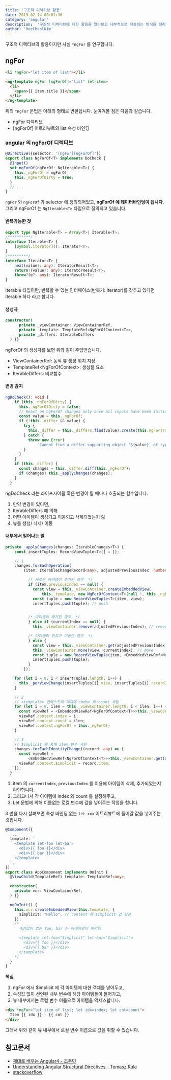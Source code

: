 ```yaml
---
title: '구조적 디렉티브 활용'
date: 2019-02-14 00:01:36
category: 'angular'
description:  '구조적 디렉티브에 대한 활용을 알아보고 내부적으로 작동하는 방식을 정리합니다.'
author: 'HeeCheolKim'
---
```


구조적 디렉티브의 활용이지만 사실 `*ngFor` 를 연구합니다.


## ngFor

```html
<li *ngFor="let item of list"></li>
```
```html
<ng-template ngFor [ngForOf]="list" let-item>
  <li>
    <span>{{ item.title }}</span>
  </li>
</ng-template>
```

위의 `*ngFor` 문법은 아래의 형태로 변환됩니다. 눈여겨볼 점은 다음과 같습니다.

* ngFor 디렉티브
* [ngForOf] 어트리뷰트의 list 속성 바인딩


### angular 의 ngForOf 디렉티브

```ts
@Directive({selector: '[ngFor][ngForOf]'})
export class NgForOf<T> implements DoCheck {
  @Input()
  set ngForOf(ngForOf: NgIterable<T>) {
    this._ngForOf = ngForOf;
    this._ngForOfDirty = true;
  }
  // ...
}
```
`ngFor` 와 `ngForOf` 가 selector 에 정의되어있고, **ngForOf 에 데이터바인딩이 됩니다.** 그리고 ngForOf 는 `NgIterable<T>` 타입으로 정의되고 있습니다.

#### 반복가능한 것

```ts
export type NgIterable<T> = Array<T>| Iterable<T>;
/**********/
interface Iterable<T> {
    [Symbol.iterator](): Iterator<T>;
}
/*********/
interface Iterator<T> {
    next(value?: any): IteratorResult<T>;
    return?(value?: any): IteratorResult<T>;
    throw?(e?: any): IteratorResult<T>;
}
```
Iterable 타입이란, 반복할 수 있는 인터페이스(반복기: Iterator)를 갖추고 있다면 Iterable 하다 라고 합니다.

#### 생성자

```ts
constructor(
      private _viewContainer: ViewContainerRef,
      private _template: TemplateRef<NgForOfContext<T>>,
      private _differs: IterableDiffers
  ) {}
```

ngForOf 의 생성자를 보면 위와 같이 주입받습니다.

* ViewContainerRef: 동적 뷰 생성 위치 지정
* TemplateRef<NgForOfContext<T>>: 생성될 요소
* IterableDiffers: 비교함수

#### 변경 감지

```ts
ngDoCheck(): void {
    if (this._ngForOfDirty) {
      this._ngForOfDirty = false;
      // React on ngForOf changes only once all inputs have been initialized
      const value = this._ngForOf;
      if (!this._differ && value) {
        try {
          this._differ = this._differs.find(value).create(this.ngForTrackBy);
        } catch {
          throw new Error(
              `Cannot find a differ supporting object '${value}' of type '${getTypeName(value)}'. NgFor only supports binding to Iterables such as Arrays.`);
        }
      }
    }
    if (this._differ) {
      const changes = this._differ.diff(this._ngForOf);
      if (changes) this._applyChanges(changes);
    }
  }
```
ngDoCheck 라는 라이프사이클 훅은 변경이 될 때마다 호출되는 함수입니다.

1. 만약 변경이 있다면,
2. IterableDiffers 에 의해
3. 어떤 아이템이 생성되고 이동되고 삭제되었는지 앎
4. 뷰를 생성/ 삭제/ 이동


#### 내부에서 일어나는 일

```ts
private _applyChanges(changes: IterableChanges<T>) {
    const insertTuples: RecordViewTuple<T>[] = [];

    // 1
    changes.forEachOperation(                                                                                 
        (item: IterableChangeRecord<any>, adjustedPreviousIndex: number, currentIndex: number) => {

          /* 새로운 아이템이 추가된 경우  */
          if (item.previousIndex == null) {
            const view = this._viewContainer.createEmbeddedView(
                this._template, new NgForOfContext<T>(null !, this._ngForOf, -1, -1), currentIndex);
            const tuple = new RecordViewTuple<T>(item, view);
            insertTuples.push(tuple); // push


          /* 아이템이 제거된 경우  */
          } else if (currentIndex == null) {
            this._viewContainer.remove(adjustedPreviousIndex); // remove

          /* 아이템의 위치가 이동한 경우  */
          } else {
            const view = this._viewContainer.get(adjustedPreviousIndex) !;
            this._viewContainer.move(view, currentIndex); // move
            const tuple = new RecordViewTuple(item, <EmbeddedViewRef<NgForOfContext<T>>>view);
            insertTuples.push(tuple);
          }
        });

    for (let i = 0; i < insertTuples.length; i++) {
      this._perViewChange(insertTuples[i].view, insertTuples[i].record);
    }

    // 2
    // <template> 컨텍스트의 객체에 index 와 count 세팅
    for (let i = 0, ilen = this._viewContainer.length; i < ilen; i++) {
      const viewRef = <EmbeddedViewRef<NgForOfContext<T>>>this._viewContainer.get(i);
      viewRef.context.index = i;
      viewRef.context.count = ilen;
      viewRef.context.ngForOf = this._ngForOf;
    }

    // 3
    // $implicit 를 통해 item 변수 세팅
    changes.forEachIdentityChange((record: any) => {
      const viewRef =
          <EmbeddedViewRef<NgForOfContext<T>>>this._viewContainer.get(record.currentIndex);
      viewRef.context.$implicit = record.item;
    });
  }
```

1. item 의 `currentIndex`, `previousIndex` 를 이용해 아이템이 삭제, 추가되었는지 확인합니다.  
2. 그리고나서 각 아이템에 index 와 count 를 설정해주고,
3. Let 문법에 의해 이름없는 로컬 변수에 값을 넣어주는 작업을 합니다.



3 번을 다시 살펴보면 속성 바인딩 없는 `let-xxx` 어트리뷰트에 들어갈 값을 넣어주는 것입니다.

```ts
@Component({
  ...
  template: `
    <template let-foo let-bar>
      <div>{{ foo }}</div>
      <div>{{ bar }}</div>
    </template>
  `,
})
export class AppComponent implements OnInit {
  @ViewChild(TemplateRef) template: TemplateRef<any>;

  constructor(
    private vcr: ViewContainerRef,
  ) {}

  ngOnInit() {
    this.vcr.createEmbeddedView(this.template, {
      $implicit: "Hello", // context 에 $implicit 값 설정
    });
    /*
      속성값이 없는 foo, bar 는 아래와같이 바인딩

      <template let-foo="$implicit" let-bar="$implicit">
        <div>{{ foo }}</div>
        <div>{{ bar }}</div>
      </template>
    */
  }
}
```

**핵심**

1. ngFor 에서 $implicit 에 각 아이템에 대한 객체를 넣어두고,
2. 속성값 없이 선언된 내부 변수에 해당 아이템들이 들어가고,
3. 뷰 내부에서는 로컬 변수 이름으로 아이템을 액세스합니다.

```html
<div *ngFor="let item of list; let idx=index; let cnt=count">
  Item {{ idx }} - {{ cnt }}
</div>
```

그래서 위와 같이 뷰 내부에서 로컬 변수 이름으로 값을 취할 수 있습니다.

## 참고문서

* [제대로 배우는 Angular4 - 조주민](http://www.yes24.com/24/goods/42497045)
* [Understanding Angular Structural Directives - Tomasz Kula](https://netbasal.com/understanding-angular-structural-directives-659acd0f67e)
* [stackoverflow](https://stackoverflow.com/questions/45055384/what-is-implicit-in-angular-2?answertab=votes#tab-top)
